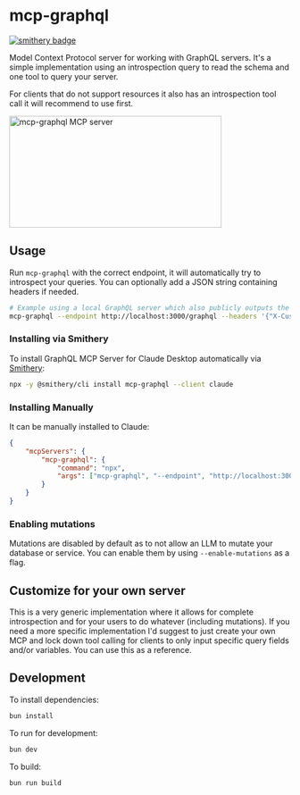 # mcp-graphql

[![smithery badge](https://smithery.ai/badge/mcp-graphql)](https://smithery.ai/server/mcp-graphql)

Model Context Protocol server for working with GraphQL servers.
It's a simple implementation using an introspection query to read the schema and one tool to query your server.

For clients that do not support resources it also has an introspection tool call it will recommend to use first.

<a href="https://glama.ai/mcp/servers/4zwa4l8utf"><img width="380" height="200" src="https://glama.ai/mcp/servers/4zwa4l8utf/badge" alt="mcp-graphql MCP server" /></a>

## Usage
Run `mcp-graphql` with the correct endpoint, it will automatically try to introspect your queries. You can optionally add a JSON string containing headers if needed.

```bash
# Example using a local GraphQL server which also publicly outputs the GraphQL schema
mcp-graphql --endpoint http://localhost:3000/graphql --headers '{"X-Custom-Header":"foobar"}'
```

### Installing via Smithery

To install GraphQL MCP Server for Claude Desktop automatically via [Smithery](https://smithery.ai/server/mcp-graphql):

```bash
npx -y @smithery/cli install mcp-graphql --client claude
```

### Installing Manually
It can be manually installed to Claude:
```json
{
    "mcpServers": {
        "mcp-graphql": {
            "command": "npx",
            "args": ["mcp-graphql", "--endpoint", "http://localhost:3000/graphql"]
        }
    }
}
```

### Enabling mutations

Mutations are disabled by default as to not allow an LLM to mutate your database or service. You can enable them by using `--enable-mutations` as a flag.

## Customize for your own server
This is a very generic implementation where it allows for complete introspection and for your users to do whatever (including mutations). If you need a more specific implementation I'd suggest to just create your own MCP and lock down tool calling for clients to only input specific query fields and/or variables. You can use this as a reference.

## Development

To install dependencies:

```bash
bun install
```

To run for development:

```bash
bun dev
```

To build:

```bash
bun run build
```

